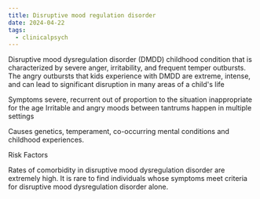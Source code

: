 ```yaml
---
title: Disruptive mood regulation disorder
date: 2024-04-22
tags:
  - clinicalpsych
---
```

Disruptive mood dysregulation disorder (DMDD) 
childhood condition that is characterized by severe anger, irritability, and frequent temper outbursts. 
The angry outbursts that kids experience with DMDD are extreme, intense, and can lead to significant disruption in many areas of a child's life

Symptoms
severe, recurrent
out of proportion to the situation
inappropriate for the age
Irritable and angry moods between tantrums
happen in multiple settings

Causes
genetics, temperament, co-occurring mental conditions and childhood experiences.

Risk Factors

Rates of comorbidity in disruptive mood dysregulation disorder are extremely high. It is rare to find individuals whose symptoms meet criteria for disruptive mood dysregulation disorder alone.
